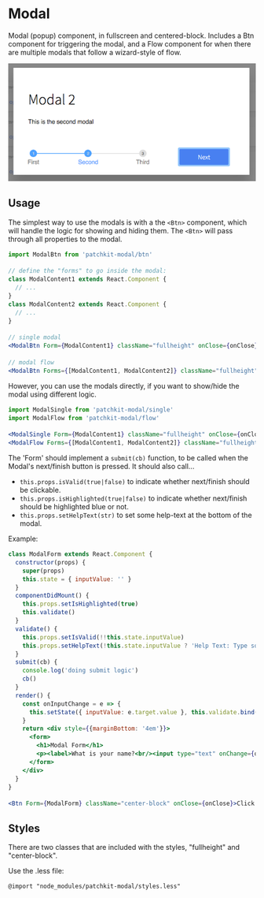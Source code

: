 # Modal

Modal (popup) component, in fullscreen and centered-block.
Includes a Btn component for triggering the modal, and a Flow component for when there are multiple modals that follow a wizard-style of flow.

![screenshot.png](screenshot.png)

## Usage

The simplest way to use the modals is with a the `<Btn>` component, which will handle the logic for showing and hiding them.
The `<Btn>` will pass through all properties to the modal.

```jsx
import ModalBtn from 'patchkit-modal/btn'

// define the "forms" to go inside the modal:
class ModalContent1 extends React.Component {
  // ...
}
class ModalContent2 extends React.Component {
  // ...
}

// single modal
<ModalBtn Form={ModalContent1} className="fullheight" onClose={onClose}>Click to open</ModalBtn>

// modal flow
<ModalBtn Forms={[ModalContent1, ModalContent2]} className="fullheight" onClose={onClose}>Click to open</ModalBtn>
```

However, you can use the modals directly, if you want to show/hide the modal using different logic.

```jsx
import ModalSingle from 'patchkit-modal/single'
import ModalFlow from 'patchkit-modal/flow'

<ModalSingle Form={ModalContent1} className="fullheight" onClose={onClose} isOpen={true|false} />
<ModalFlow Forms={[ModalContent1, ModalContent2]} className="fullheight" onClose={onClose} isOpen={true|false} />
```

The 'Form' should implement a `submit(cb)` function, to be called when the Modal's next/finish button is pressed.
It should also call...

 - `this.props.isValid(true|false)` to indicate whether next/finish should be clickable.
 - `this.props.isHighlighted(true|false)` to indicate whether next/finish should be highlighted blue or not.
 - `this.props.setHelpText(str)` to set some help-text at the bottom of the modal.

Example:

```jsx
class ModalForm extends React.Component {
  constructor(props) {
    super(props)
    this.state = { inputValue: '' }
  }
  componentDidMount() {
    this.props.setIsHighlighted(true)
    this.validate()
  }
  validate() {
    this.props.setIsValid(!!this.state.inputValue)
    this.props.setHelpText(!this.state.inputValue ? 'Help Text: Type some text to make the form valid' : 'Help Text: You can now press Finish!')
  }
  submit(cb) {
    console.log('doing submit logic')
    cb()
  }
  render() {
    const onInputChange = e => {
      this.setState({ inputValue: e.target.value }, this.validate.bind(this))
    }
    return <div style={{marginBottom: '4em'}}>
      <form>
        <h1>Modal Form</h1>
        <p><label>What is your name?<br/><input type="text" onChange={onInputChange} value={this.state.inputValue} /></label></p>
      </form>
    </div>
  }
}

<Btn Form={ModalForm} className="center-block" onClose={onClose}>Click to open</Btn>
```

## Styles

There are two classes that are included with the styles, "fullheight" and "center-block".

Use the .less file:

```less
@import "node_modules/patchkit-modal/styles.less"
```